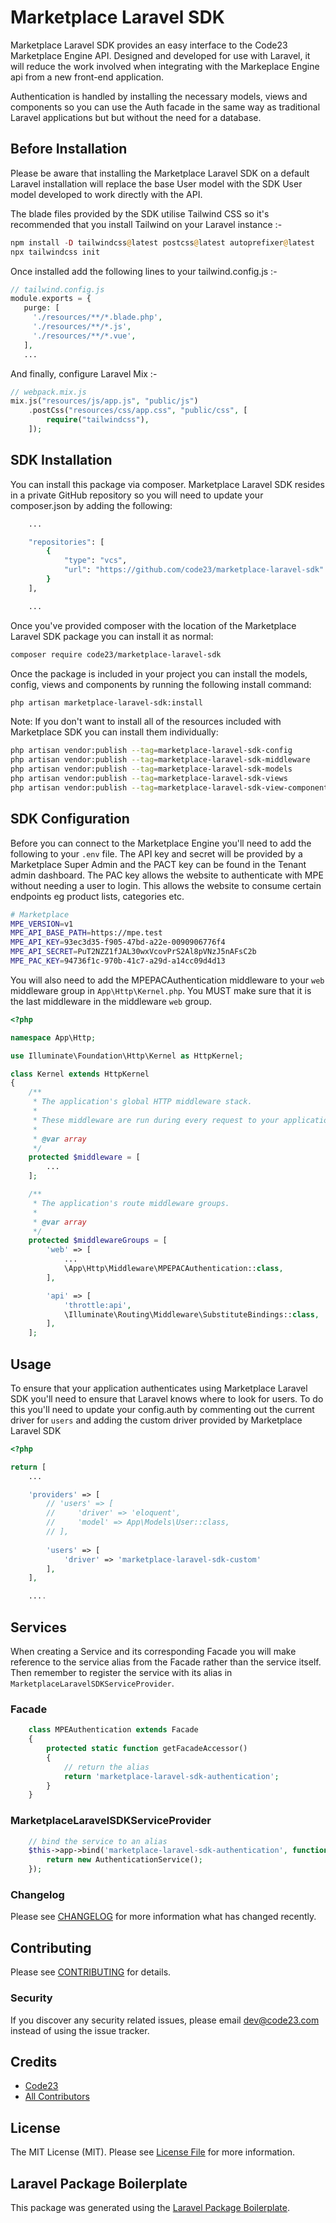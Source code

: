 # Marketplace Laravel SDK

Marketplace Laravel SDK provides an easy interface to the Code23 Marketplace Engine API.  Designed and developed for use with Laravel, it will reduce the 
work involved when integrating with the Markeplace Engine api from a new front-end application.

Authentication is handled by installing the necessary models, views and components so you can use the Auth facade in the same way as traditional
Laravel applications but but without the need for a database.

## Before Installation

Please be aware that installing the Marketplace Laravel SDK on a default Laravel installation will replace the base User model with the SDK User model 
developed to work directly with the API. 

The blade files provided by the SDK utilise Tailwind CSS so it's recommended that you install Tailwind on your Laravel instance :-
```php
npm install -D tailwindcss@latest postcss@latest autoprefixer@latest
npx tailwindcss init
```

Once installed add the following lines to your tailwind.config.js :-
```php
// tailwind.config.js
module.exports = {
   purge: [
     './resources/**/*.blade.php',
     './resources/**/*.js',
     './resources/**/*.vue',
   ],
   ...
```

And finally, configure Laravel Mix :-
```php
// webpack.mix.js
mix.js("resources/js/app.js", "public/js")
    .postCss("resources/css/app.css", "public/css", [
        require("tailwindcss"),
    ]);
```

## SDK Installation

You can install this package via composer.  Marketplace Laravel SDK resides in a private GitHub repository so you will need to update your composer.json by
adding the following:
```bash
    ...

    "repositories": [
        {
            "type": "vcs",
            "url": "https://github.com/code23/marketplace-laravel-sdk"
        }
    ],

    ...
```

Once you've provided composer with the location of the Marketplace Laravel SDK package you can install it as normal:
```bash
composer require code23/marketplace-laravel-sdk
```

Once the package is included in your project you can install the models, config, views and components by running the following install command:
```bash
php artisan marketplace-laravel-sdk:install
```

Note:  If you don't want to install all of the resources included with Marketplace SDK you can install them individually:
```bash
php artisan vendor:publish --tag=marketplace-laravel-sdk-config
php artisan vendor:publish --tag=marketplace-laravel-sdk-middleware
php artisan vendor:publish --tag=marketplace-laravel-sdk-models
php artisan vendor:publish --tag=marketplace-laravel-sdk-views
php artisan vendor:publish --tag=marketplace-laravel-sdk-view-components
```

## SDK Configuration

Before you can connect to the Marketplace Engine you'll need to add the following to your `.env` file. The API key and secret will be provided by a Marketplace Super Admin and the PACT key can be found in the Tenant admin dashboard.  The PAC key allows the website to authenticate with MPE without needing a user to login.  This allows the website to consume certain endpoints eg product lists, categories etc.

```bash
# Marketplace
MPE_VERSION=v1
MPE_API_BASE_PATH=https://mpe.test
MPE_API_KEY=93ec3d35-f905-47bd-a22e-0090906776f4
MPE_API_SECRET=PuT2NZZ1fJAL30wxVcovPrS2Al8pVNzJ5nAFsC2b
MPE_PAC_KEY=94736f1c-970b-41c7-a29d-a14cc09d4d13
```
You will also need to add the MPEPACAuthentication middleware to your `web` middleware group in `App\Http\Kernel.php`.  You MUST make sure that it is the last middleware in the middleware `web` group.

```php
<?php

namespace App\Http;

use Illuminate\Foundation\Http\Kernel as HttpKernel;

class Kernel extends HttpKernel
{
    /**
     * The application's global HTTP middleware stack.
     *
     * These middleware are run during every request to your application.
     *
     * @var array
     */
    protected $middleware = [
        ...
    ];

    /**
     * The application's route middleware groups.
     *
     * @var array
     */
    protected $middlewareGroups = [
        'web' => [
            ...
            \App\Http\Middleware\MPEPACAuthentication::class,
        ],

        'api' => [
            'throttle:api',
            \Illuminate\Routing\Middleware\SubstituteBindings::class,
        ],
    ];
```

## Usage

To ensure that your application authenticates using Marketplace Laravel SDK you'll need to ensure that Laravel knows where to look for users.  To do this you'll need to update your config.auth by commenting out the current driver for `users` and adding the custom driver provided by Marketplace Laravel SDK
```php
<?php

return [
    ...

    'providers' => [
        // 'users' => [
        //     'driver' => 'eloquent',
        //     'model' => App\Models\User::class,
        // ],
        
        'users' => [
            'driver' => 'marketplace-laravel-sdk-custom'
        ],
    ],

    ....
```

## Services

When creating a Service and its corresponding Facade you will make reference to the service alias from the Facade rather than the service itself. Then remember to register the service with its alias in `MarketplaceLaravelSDKServiceProvider`.

### Facade
```php
    class MPEAuthentication extends Facade
    {
        protected static function getFacadeAccessor()
        {
            // return the alias
            return 'marketplace-laravel-sdk-authentication';
        }
    }
```

### MarketplaceLaravelSDKServiceProvider
```php
    // bind the service to an alias
    $this->app->bind('marketplace-laravel-sdk-authentication', function () {
        return new AuthenticationService();
    });
```

### Changelog

Please see [CHANGELOG](CHANGELOG.md) for more information what has changed recently.

## Contributing

Please see [CONTRIBUTING](CONTRIBUTING.md) for details.

### Security

If you discover any security related issues, please email dev@code23.com instead of using the issue tracker.

## Credits

-   [Code23](https://github.com/code23)
-   [All Contributors](../../contributors)

## License

The MIT License (MIT). Please see [License File](LICENSE.md) for more information.

## Laravel Package Boilerplate

This package was generated using the [Laravel Package Boilerplate](https://laravelpackageboilerplate.com).
